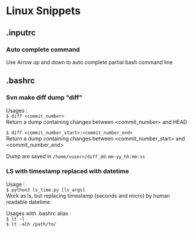# Linux Snippets

## .inputrc

### Auto complete command

Use Arrow up and down to auto complete partial bash command line

## .bashrc

### Svn make diff dump "diff"

Usages : \
```$ diff <commit_number>```\
Return a dump containing changes between <commit_number> and HEAD

```$ diff <commit_number_start>:<commit_number_end>```\
Return a dump containing changes between <commit_number_start> and <commit_number_end>

Dump are saved in `/home/<user>/diff_dd-mm-yy_hh:mm:ss`

### LS with timestamp replaced with datetime 

Usage : \
```$ python3 ls_time.py [ls_args]```\
Work as ls, but replacing timestamp (seconds and micro) by human readable datetime

Usages with .bashrc alias :\
```$ lt -l```\
```$ lt -alh /path/to/```

